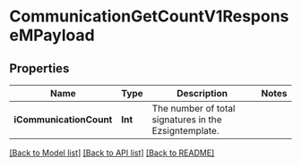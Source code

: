 # CommunicationGetCountV1ResponseMPayload

## Properties
Name | Type | Description | Notes
------------ | ------------- | ------------- | -------------
**iCommunicationCount** | **Int** | The number of total signatures in the Ezsigntemplate. | 

[[Back to Model list]](../README.md#documentation-for-models) [[Back to API list]](../README.md#documentation-for-api-endpoints) [[Back to README]](../README.md)


